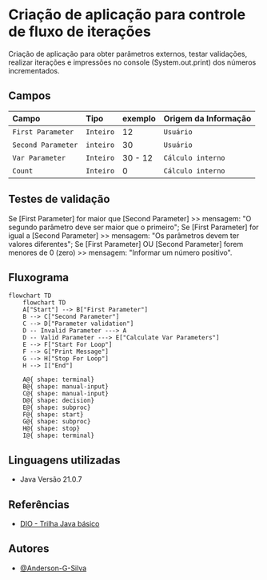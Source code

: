 # Criação de aplicação para controle de fluxo de iterações

Criação de aplicação para obter parâmetros externos, testar validações, realizar iterações e impressões no console (System.out.print) dos números incrementados.


## Campos

| Campo              | Tipo      | exemplo | Origem da Informação |
|:-------------------|:----------|:--------|----------------------|
| `First Parameter`  | `Inteiro` | 12      | `Usuário`            |
| `Second Parameter` | `inteiro` | 30      | `Usuário`            |
| `Var Parameter`    | `Inteiro` | 30 - 12 | `Cálculo interno`    |
| `Count`            | `Inteiro` | 0       | `Cálculo interno`              |

## Testes de validação
Se [First Parameter] for maior que [Second Parameter] >> mensagem: "O segundo parâmetro deve ser maior que o primeiro";
Se [First Parameter] for igual a [Second Parameter] >> mensagem: "Os parâmetros devem ter valores diferentes";
Se [First Parameter] OU [Second Parameter] forem menores de 0 (zero) >> mensagem: "Informar um número positivo". 

## Fluxograma
```mermaid
flowchart TD
    flowchart TD
    A["Start"] --> B["First Parameter"]
    B --> C["Second Parameter"]
    C --> D["Parameter validation"]
    D -- Invalid Parameter ---> A
    D -- Valid Parameter ---> E["Calculate Var Parameters"]
    E --> F["Start For Loop"]
    F --> G["Print Message"]
    G --> H["Stop For Loop"]
    H --> I["End"]
    
    A@{ shape: terminal}
    B@{ shape: manual-input}
    C@{ shape: manual-input}
    D@{ shape: decision}
    E@{ shape: subproc}
    F@{ shape: start}
    G@{ shape: subproc}
    H@{ shape: stop}
    I@{ shape: terminal}
```

## Linguagens utilizadas
- Java Versão 21.0.7

## Referências

- [DIO - Trilha Java básico](https://github.com/digitalinnovationone/trilha-java-basico/blob/main/desafios/controle-fluxo/README.md)



## Autores

- [@Anderson-G-Silva](https://github.com/Anderson-G-Silva)


